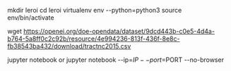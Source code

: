 mkdir leroi 
cd leroi 
virtualenv env --python=python3 
source env/bin/activate 

wget https://openei.org/doe-opendata/dataset/9dcd443b-c0e5-4d4a-b764-5a8ff0c2c92b/resource/4e994236-813f-436f-8e8c-fb38543ba432/download/tractnc2015.csv

jupyter notebook
or
jupyter notebook --ip=$IP --port=$PORT --no-browser

